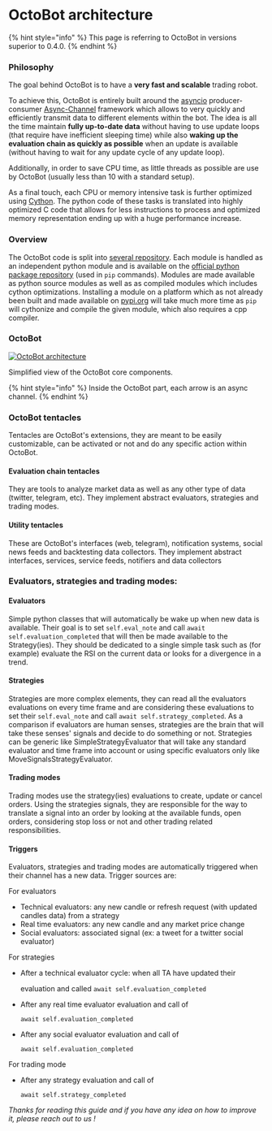 # OctoBot architecture

{% hint style="info" %}
This page is referring to OctoBot in versions superior to 0.4.0.
{% endhint %}

### Philosophy

The goal behind OctoBot is to have a **very fast and scalable** trading robot.

To achieve this, OctoBot is entirely built around the [asyncio](https://docs.python.org/3/library/asyncio.html) producer-consumer [Async-Channel](https://github.com/Drakkar-Software/Async-Channel) framework which allows to very quickly and efficiently transmit data to different elements within the bot. The idea is all the time maintain **fully up-to-date data** without having to use update loops (that require have inefficient sleeping time) while also **waking up the evaluation chain as quickly as possible** when an update is available (without having to wait for any update cycle of any update loop).

Additionally, in order to save CPU time, as little threads as possible are use by OctoBot (usually less than 10 with a standard setup).

As a final touch, each CPU or memory intensive task is further optimized using [Cython](https://cython.org/). The python code of these tasks is translated into highly optimized C code that allows for less instructions to process and optimized memory representation ending up with a huge performance increase.

### Overview

The OctoBot code is split into [several repository](../octobot/octobot-repositories.md). Each module is handled as an independent python module and is available on the [official python package repository](https://pypi.org/) (used in `pip` commands). Modules are made available as python source modules as well as as compiled modules which includes cython optimizations. Installing a module on a platform which as not already been built and made available on [pypi.org](https://pypi.org/) will take much more time as `pip` will cythonize and compile the given module, which also requires a cpp compiler.

### OctoBot

[![OctoBot architecture](https://raw.githubusercontent.com/Drakkar-Software/OctoBot/assets/wiki\_resources/octobot\_arch.svg)](https://raw.githubusercontent.com/Drakkar-Software/OctoBot/assets/wiki\_resources/octobot\_arch.svg)

Simplified view of the OctoBot core components.

{% hint style="info" %}
Inside the OctoBot part, each arrow is an async channel.
{% endhint %}

### OctoBot tentacles

Tentacles are OctoBot's extensions, they are meant to be easily customizable, can be activated or not and do any specific action within OctoBot.

#### Evaluation chain tentacles

They are tools to analyze market data as well as any other type of data (twitter, telegram, etc). They implement abstract evaluators, strategies and trading modes.

#### Utility tentacles

These are OctoBot's interfaces (web, telegram), notification systems, social news feeds and backtesting data collectors. They implement abstract interfaces, services, service feeds, notifiers and data collectors

### Evaluators, strategies and trading modes:

#### Evaluators

Simple python classes that will automatically be wake up when new data is available. Their goal is to set `self.eval_note` and call `await self.evaluation_completed` that will then be made available to the Strategy(ies). They should be dedicated to a single simple task such as (for example) evaluate the RSI on the current data or looks for a divergence in a trend.

#### Strategies

Strategies are more complex elements, they can read all the evaluators evaluations on every time frame and are considering these evaluations to set their `self.eval_note` and call `await self.strategy_completed`. As a comparison if evaluators are human senses, strategies are the brain that will take these senses' signals and decide to do something or not. Strategies can be generic like SimpleStrategyEvaluator that will take any standard evaluator and time frame into account or using specific evaluators only like MoveSignalsStrategyEvaluator.

#### Trading modes

Trading modes use the strategy(ies) evaluations to create, update or cancel orders. Using the strategies signals, they are responsible for the way to translate a signal into an order by looking at the available funds, open orders, considering stop loss or not and other trading related responsibilities.

#### Triggers

Evaluators, strategies and trading modes are automatically triggered when their channel has a new data. Trigger sources are:

For evaluators

* Technical evaluators: any new candle or refresh request (with updated candles data) from a strategy
* Real time evaluators: any new candle and any market price change
* Social evaluators: associated signal (ex: a tweet for a twitter social evaluator)

For strategies

*   After a technical evaluator cycle: when all TA have updated their

    evaluation and called `await self.evaluation_completed`
*   After any real time evaluator evaluation and call of

    `await self.evaluation_completed`
*   After any social evaluator evaluation and call of

    `await self.evaluation_completed`

For trading mode

*   After any strategy evaluation and call of

    `await self.strategy_completed`

_Thanks for reading this guide and if you have any idea on how to improve it, please reach out to us !_

